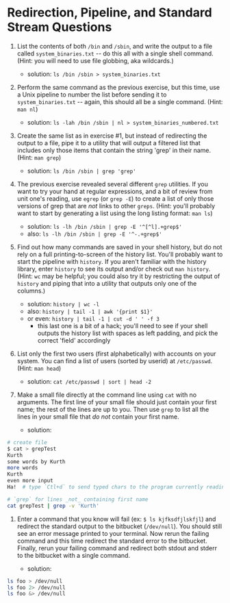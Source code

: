 # Redirection, Pipeline, and Standard Stream Questions

1. List the contents of both `/bin` and `/sbin`, and write the output to a file called `system_binaries.txt` -- do this all with a single shell command. (Hint: you will need to use file globbing, aka wildcards.)

    - solution: `ls /bin /sbin > system_binaries.txt`

1. Perform the same command as the previous exercise, but this time, use a Unix pipeline to number the list before sending it to `system_binaries.txt` -- again, this should all be a single command. (Hint: `man nl`)

    - solution: `ls -lah /bin /sbin | nl > system_binaries_numbered.txt`

1. Create the same list as in exercise #1, but instead of redirecting the output to a file, pipe it to a utility that will output a filtered list that includes only those items that contain the string 'grep' in their name. (Hint: `man grep`)

    - solution: `ls /bin /sbin | grep 'grep'`

1. The previous exercise revealed several different `grep` utilities. If you want to try your hand at regular expressions, and a bit of review from unit one's reading, use `egrep` (or `grep -E`) to create a list of only those versions of grep that are _not_ links to other `greps`. (Hint: you'll probably want to start by generating a list using the long listing format: `man ls`)

    - solution: `ls -lh /bin /sbin | grep -E '^[^l].+grep$'`
    - also: `ls -lh /bin /sbin | grep -E '^-.+grep$'`

1. Find out how many commands are saved in your shell history, but do not rely on a full printing-to-screen of the history list. You'll probably want to start the pipeline with `history`. If you aren't familiar with the history library, enter `history` to see its output and/or check out `man history`. (Hint: `wc` may be helpful; you could also try it by restricting the output of `history` and piping that into a utility that outputs only one of the columns.)

    - solution: `history | wc -l`
    - also: `history | tail -1 | awk '{print $1}'`
    - or even: `history | tail -1 | cut -d ' ' -f 3`
      - this last one is a bit of a hack; you'll need to see if your shell outputs the history list with spaces as left padding, and pick the correct 'field' accordingly

1. List only the first two users (first alphabetically) with accounts on your system. You can find a list of users (sorted by userid) at `/etc/passwd`. (Hint: `man head`)

    - solution: `cat /etc/passwd | sort | head -2`

1. Make a small file directly at the command line using `cat` with no arguments. The first line of your small file should just contain your first name; the rest of the lines are up to you. Then use `grep` to list all the lines in your small file that *do not* contain your first name.

    - solution:
```bash
# create file
$ cat > grepTest
Kurth
some words by Kurth
more words
Kurth
even more input
Ha!  # type `Ctl+d` to send typed chars to the program currently reading from the terminal

# `grep` for lines _not_ containing first name
cat grepTest | grep -v 'Kurth'
```

1. Enter a command that you know will fail (ex: `$ ls kjfksdfjlskfjl`) and redirect the standard output to the bitbucket (`/dev/null`). You should still see an error message printed to your terminal. Now rerun the failing command and this time redirect the standard error to the bitbucket. Finally, rerun your failing command and redirect both stdout and stderr to the bitbucket with a single command.

    - solution:
```bash
ls foo > /dev/null
ls foo 2> /dev/null
ls foo &> /dev/null
```
